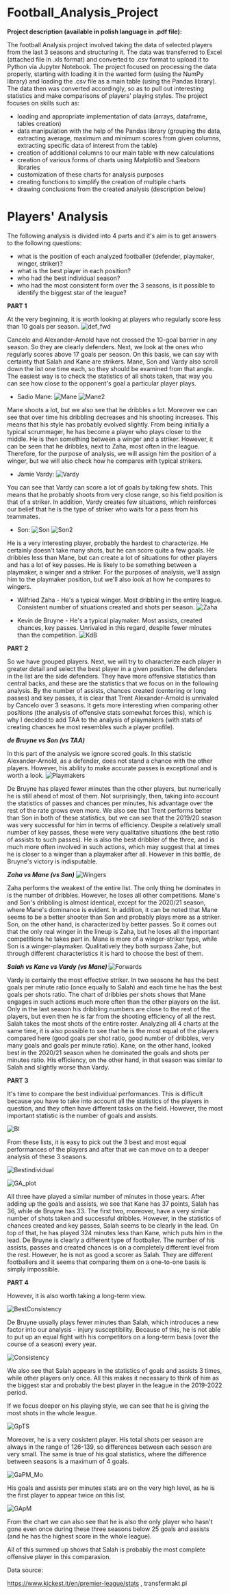 # Football_Analysis_Project 

<b> Project description (available in polish language in .pdf file): </b>

The football Analysis project involved taking the data of selected players from the last 3 seasons and structuring it. The data was transferred to Excel (attached file in .xls format) and converted to .csv format to upload it to Python via Jupyter Notebook.
The project focused on processing the data properly, starting with loading it in the wanted form (using the NumPy library) and loading the .csv file as a main table (using the Pandas library).
The data then was converted accordingly, so as to pull out interesting statistics and make comparisons of players' playing styles. The project focuses on skills such as:
- loading and appropriate implementation of data (arrays, dataframe, tables creation)
- data manipulation with the help of the Pandas library (grouping the data, extracting average, maximum and minimum scores from given columns, extracting specific data of interest from the table)
- creation of additional columns to our main table with new calculations
- creation of various forms of charts using Matplotlib and Seaborn libraries
- customization of these charts for analysis purposes
- creating functions to simplify the creation of multiple charts
- drawing conclusions from the created analysis (description below)

# Players' Analysis

The following analysis is divided into 4 parts and it's aim is to get answers to the following questions:
- what is the position of each analyzed footballer (defender, playmaker, winger, striker)?
- what is the best player in each position?
- who had the best individual season?
- who had the most consistent form over the 3 seasons, is it possible to identify the biggest star of the league?

<b> PART 1 </b>

At the very beginning, it is worth looking at players who regularly score less than 10 goals per season.
![def_fwd](https://user-images.githubusercontent.com/111128309/218095610-6a6241b0-4b13-4445-911b-88efe4da244c.jpg)

Cancelo and Alexander-Arnold have not crossed the 10-goal barrier in any season. So they are clearly defenders. Next, we look at the ones who regularly scores above 17 goals per season. On this basis, we can say with certainty that Salah and Kane are strikers. Mane, Son and Vardy also scroll down the list one time each, so they should be examined from that angle. The easiest way is to check the statistics of all shots taken, that way you can see how close to the opponent's goal a particular player plays. 
-	Sadio Mane:
![Mane](https://user-images.githubusercontent.com/111128309/218096741-b4f735fa-3076-4521-9c07-4eac136d98f9.jpg)
![Mane2](https://user-images.githubusercontent.com/111128309/218096757-ac3cb211-4434-472f-a45b-4bebb0eefec5.jpg)

Mane shoots a lot, but we also see that he dribbles a lot. Moreover we can see that over time his dribbling decreases and his shooting increases. This means that his style has probably evolved slightly. From being initially a typical scrummager, he has become a player who plays closer to the middle. He is then something between a winger and a striker. However, it can be seen that he dribbles, next to Zaha, most often in the league. Therefore, for the purpose of analysis, we will assign him the position of a winger, but we will also check how he compares with typical strikers.
-	Jamie Vardy:
![Vardy](https://user-images.githubusercontent.com/111128309/218096773-f5a3a244-f955-4bf5-b0ab-da2c84203682.jpg)

You can see that Vardy can score a lot of goals by taking few shots. This means that he probably shoots from very close range, so his field position is that of a striker. In addition, Vardy creates few situations, which reinforces our belief that he is the type of striker who waits for a pass from his teammates.
-	Son:
![Son](https://user-images.githubusercontent.com/111128309/218096842-f965925d-23ef-40e2-b625-bb51d9f992f4.jpg)
![Son2](https://user-images.githubusercontent.com/111128309/218096857-ef8ee21c-0cf2-451a-ab43-4f59395e11db.jpg)

He is a very interesting player, probably the hardest to characterize. He certainly doesn't take many shots, but he can score quite a few goals. He dribbles less than Mane, but can create a lot of situations for other players and has a lot of key passes. He is likely to be something between a playmaker, a winger and a striker. For the purposes of analysis, we'll assign him to the playmaker position, but we'll also look at how he compares to wingers.
-	Wilfried Zaha - He's a typical winger. Most dribbling in the entire league. Consistent number of situations created and shots per season.
![Zaha](https://user-images.githubusercontent.com/111128309/218096906-da28f041-23e1-4665-bf3b-05a20489a591.jpg)

-	Kevin de Bruyne - He's a typical playmaker. Most assists, created chances, key passes. Unrivaled in this regard, despite fewer minutes than the competition.
![KdB](https://user-images.githubusercontent.com/111128309/218096876-d856e09e-ea0a-4d0d-9e81-26822a443379.jpg)

<b> PART 2 </b>

So we have grouped players. Next, we will try to characterize each player in greater detail and select the best player in a given position.
The defenders in the list are the side defenders. They have more offensive statistics than central backs, and these are the statistics that we focus on in the following analysis. By the number of assists, chances created (centering or long passes) and key passes, it is clear that Trent Alexander-Arnold is unrivaled by Cancelo over 3 seasons. It gets more interesting when comparing other positions (the analysis of offensive stats somewhat forces this), which is why I decided to add TAA to the analysis of playmakers (with stats of creating chances he most resembles such a player profile).

<i><b> de Bruyne vs Son (vs TAA) </i></b>

In this part of the analysis we ignore scored goals. In this statistic Alexander-Arnold, as a defender, does not stand a chance with the other players. However, his ability to make accurate passes is exceptional and is worth a look.
![Playmakers](https://user-images.githubusercontent.com/111128309/218097429-c144dd2a-1c51-471d-b89c-b95efb0e2ce0.jpg)

De Bruyne has played fewer minutes than the other players, but numerically he is still ahead of most of them. Not surprisingly, then, taking into account the statistics of passes and chances per minutes, his advantage over the rest of the rate grows even more. We also see that Trent performs better than Son in both of these statistics, but we can see that the 2019/20 season was very successful for him in terms of efficiency. Despite a relatively small number of key passes, these were very qualitative situations (the best ratio of assists to such passes). He is also the best dribbler of the three, and is much more often involved in such actions, which may suggest that at times he is closer to a winger than a playmaker after all. However in this battle, de Bruyne's victory is indisputable.

<i><b> Zaha vs Mane (vs Son) </i></b>
![Wingers](https://user-images.githubusercontent.com/111128309/218105030-f32f35c9-3d24-4e53-80e7-491452c39880.jpg)

Zaha performs the weakest of the entire list. The only thing he dominates in is the number of dribbles. However, he loses all other competitions. Mane's and Son's dribbling is almost identical, except for the 2020/21 season, where Mane's dominance is evident. In addition, it can be noted that Mane seems to be a better shooter than Son and probably plays more as a striker. Son, on the other hand, is characterized by better passes. So it comes out that the only real winger in the lineup is Zaha, but he loses all the important competitions he takes part in. Mane is more of a winger-striker type, while Son is a winger-playmaker. Qualitatively they both surpass Zahe, but through different characteristics it is hard to choose the best of them.

<i><b> Salah vs Kane vs Vardy (vs Mane) </i></b>
![Forwards](https://user-images.githubusercontent.com/111128309/218105069-c5e94b9b-e29b-46ff-95a7-0e882944dc23.jpg)

Vardy is certainly the most effective striker. In two seasons he has the best goals per minute ratio (once equally to Salah) and each time he has the best goals per shots ratio. The chart of dribbles per shots shows that Mane engages in such actions much more often than the other players on the list. Only in the last season his dribbling numbers are close to the rest of the players, but even then he is far from the shooting efficiency of all the rest. Salah takes the most shots of the entire roster. Analyzing all 4 charts at the same time, it is also possible to see that he is the most equal of the players compared here (good goals per shot ratio, good number of dribbles, very many goals and goals per minute ratio). Kane, on the other hand, looked best in the 2020/21 season when he dominated the goals and shots per minutes ratio. His efficiency, on the other hand, in that season was similar to Salah and slightly worse than Vardy.

<b> PART 3 </b>

It's time to compare the best individual performances. This is difficult because you have to take into account all the statistics of the players in question, and they often have different tasks on the field. However, the most important statistic is the number of goals and assists.

![BI](https://user-images.githubusercontent.com/111128309/218113261-6a635e36-7095-418b-b5b3-86644cba8635.jpg)

From these lists, it is easy to pick out the 3 best and most equal performances of the players and after that we can move on to a deeper analysis of these 3 seasons.

![Bestindividual](https://user-images.githubusercontent.com/111128309/218113337-90315eba-fa01-42ce-aa09-32c25710d818.jpg)

![GA_plot](https://user-images.githubusercontent.com/111128309/222784313-8913da7d-d823-4428-9382-e24235c0621a.jpg)

All three have played a similar number of minutes in those years. After adding up the goals and assists, we see that Kane has 37 points, Salah has 36, while de Bruyne has 33. The first two, moreover, have a very similar number of shots taken and successful dribbles. However, in the statistics of chances created and key passes, Salah seems to be clearly in the lead. On top of that, he has played 324 minutes less than Kane, which puts him in the lead. De Bruyne is clearly a different type of footballer. The number of his assists, passes and created chances is on a completely different level from the rest. However, he is not as good a scorer as Salah. They are different footballers and it seems that comparing them on a one-to-one basis is simply impossible.


<b> PART 4 </b>

However, it is also worth taking a long-term view.

![BestConsistency](https://user-images.githubusercontent.com/111128309/218113472-4a14113b-d786-4401-81c5-08dffb544d3b.jpg)

De Bruyne usually plays fewer minutes than Salah, which introduces a new factor into our analysis - injury susceptibility. Because of this, he is not able to put up an equal fight with his competitors on a long-term basis (over the course of a season) every year.


![Consistency](https://user-images.githubusercontent.com/111128309/218113537-a20e58d4-d327-43b4-9006-5d2b5fa846cd.jpg)

We also see that Salah appears in the statistics of goals and assists 3 times, while other players only once. All this makes it necessary to think of him as the biggest star and probably the best player in the league in the 2019-2022 period.

If we focus deeper on his playing style, we can see that he is giving the most shots in the whole league.

![GpTS](https://user-images.githubusercontent.com/111128309/235902514-a5f9fbc9-b27e-4f9a-9cc9-0806529fcfb3.jpg)

Moreover, he is a very cosistent player. His total shots per season are always in the range of 126-139, so differences between each season are very small. The same is true of his goal statistics, where the difference between seasons is a maximum of 4 goals.

![GaPM_Mo](https://user-images.githubusercontent.com/111128309/235903591-2f0295cb-b8f1-40b7-a832-1d5aaebe75ba.jpg)

His goals and assists per minutes stats are on the very high level, as he is the first player to appear twice on this list.

![GApM](https://user-images.githubusercontent.com/111128309/235903955-63c69a89-f690-4d81-b796-65c01d5339c3.jpg)

From the chart we can also see that he is also the only player who hasn't gone even once during these three seasons below 25 goals and assists (and he has the highest score in the whole league).

All of this summed up shows that Salah is probably the most complete offensive player in this comparasion.



Data source:

https://www.kickest.it/en/premier-league/stats
, transfermakt.pl
